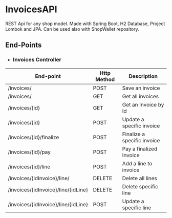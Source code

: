 # InvoicesAPI
REST Api for any shop model.
Made with Spring Boot, H2 Database, Project Lombok and JPA.
Can be used also with ShopWallet repository.

## End-Points

*   ### Invoices Controller

End-point                          | Http Method | Description
-----------------------------------|-------------|-------------
/invoices/                         | POST        | Save an invoice
/invoices/                         | GET         | Get all invoices
/invoices/{id}                     | GET         | Get an Invoice by Id
/invoices/{id}                     | POST        | Update a specific invoice
/invoices/{id}/finalize            | POST        | Finalize a specific invoice
/invoices/{id}/pay                 | POST        | Pay a finalized Invoice
/invoices/{id}/line                | POST        | Add a line to invoice
/invoices/{idInvoice}/line/        | DELETE      | Delete all lines
/invoices/{idInvoice}/line/{idLine}| DELETE      | Delete specific line
/invoices/{idInvoice}/line/{idLine}| POST        | Update a specific line